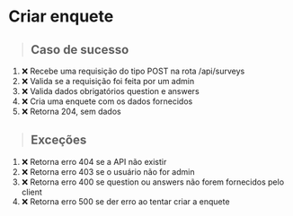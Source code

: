 # Criar enquete

> ## Caso de sucesso
1. :x: Recebe uma requisição do tipo POST na rota /api/surveys
2. :x: Valida se a requisição foi feita por um admin
3. :x: Valida dados obrigatórios question e answers
4. :x: Cria uma enquete com os dados fornecidos
5. :x: Retorna 204, sem dados

> ## Exceções
1. :x: Retorna erro 404 se a API não existir
2. :x: Retorna erro 403 se o usuário não for admin
3. :x: Retorna erro 400 se question ou answers não forem fornecidos pelo client
4. :x: Retorna erro 500 se der erro ao tentar criar a enquete